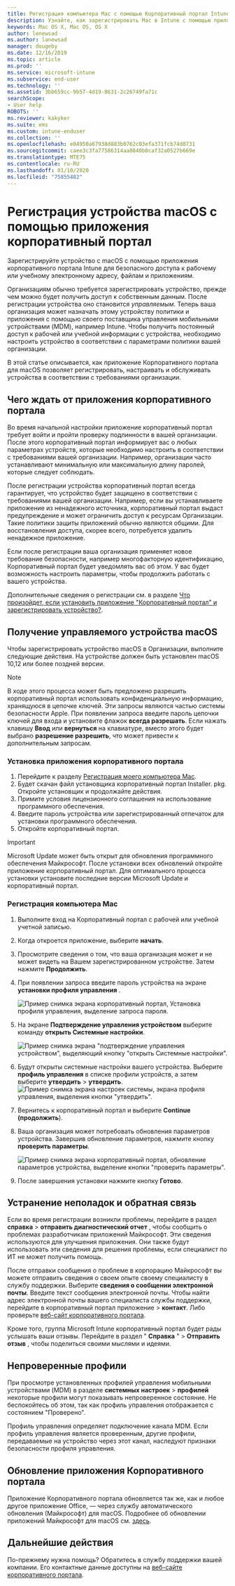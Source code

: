 ```yaml
---
title: Регистрация компьютера Mac с помощью Корпоративный портал Intune | Документация Майкрософт
description: Узнайте, как зарегистрировать Mac в Intune с помощью приложения корпоративный портал.
keywords: Mac OS X, Mac OS, OS X
author: lenewsad
ms.author: lanewsad
manager: dougeby
ms.date: 12/16/2019
ms.topic: article
ms.prod: ''
ms.service: microsoft-intune
ms.subservice: end-user
ms.technology: ''
ms.assetid: 3bb659cc-9b57-4d19-8631-2c26749fa71c
searchScope:
- User help
ROBOTS: ''
ms.reviewer: kakyker
ms.suite: ems
ms.custom: intune-enduser
ms.collection: ''
ms.openlocfilehash: e04950a67938d883b0762c03efa371fcb74d0731
ms.sourcegitcommit: caee3c3fa77586314aa8040b0caf32a0527b669e
ms.translationtype: MTE75
ms.contentlocale: ru-RU
ms.lasthandoff: 01/10/2020
ms.locfileid: "75855482"
---
```

# <a name="enroll-your-macos-device-using-the-company-portal-app"></a>Регистрация устройства macOS с помощью приложения корпоративный портал  

Зарегистрируйте устройство с macOS с помощью приложения корпоративного портала Intune для безопасного доступа к рабочему или учебному электронному адресу, файлам и приложениям.

Организациям обычно требуется зарегистрировать устройство, прежде чем можно будет получить доступ к собственным данным. После регистрации устройства оно становится *управляемым*. Теперь ваша организация может назначать этому устройству политики и приложения с помощью своего поставщика управления мобильными устройствами (MDM), например Intune. Чтобы получить постоянный доступ к рабочей или учебной информации с устройства, необходимо настроить устройство в соответствии с параметрами политики вашей организации.  

В этой статье описывается, как приложение Корпоративного портала для macOS позволяет регистрировать, настраивать и обслуживать устройства в соответствии с требованиями организации.  


## <a name="what-to-expect-from-the-company-portal-app"></a>Чего ждать от приложения корпоративного портала

Во время начальной настройки приложение корпоративный портал требует войти и пройти проверку подлинности в вашей организации. После этого корпоративный портал информирует вас о любых параметрах устройств, которые необходимо настроить в соответствии с требованиями вашей организации. Например, организации часто устанавливают минимальную или максимальную длину паролей, которые следует соблюдать.    

После регистрации устройства корпоративный портал всегда гарантирует, что устройство будет защищено в соответствии с требованиями вашей организации. Например, если вы устанавливаете приложение из ненадежного источника, корпоративный портал выдаст предупреждение и может ограничить доступ к ресурсам Организации. Такие политики защиты приложений обычно являются общими. Для восстановления доступа, скорее всего, потребуется удалить ненадежное приложение. 

Если после регистрации ваша организация применяет новое требование безопасности, например многофакторную идентификацию, Корпоративный портал будет уведомлять вас об этом. У вас будет возможность настроить параметры, чтобы продолжить работать с вашего устройства.  

Дополнительные сведения о регистрации см. в разделе [Что произойдет, если установить приложение "Корпоративный портал" и зарегистрировать устройство?](what-happens-if-you-install-the-Company-Portal-app-and-enroll-your-device-in-intune-macos.md).  

## <a name="get-your-macos-device-managed"></a>Получение управляемого устройства macOS  
Чтобы зарегистрировать устройство macOS в Организации, выполните следующие действия. На устройстве должен быть установлен macOS 10,12 или более поздней версии.   

> [!NOTE]
> В ходе этого процесса может быть предложено разрешить корпоративный портал использовать конфиденциальную информацию, хранящуюся в цепочке ключей. Эти запросы являются частью системы безопасности Apple. При появлении запроса введите пароль цепочки ключей для входа и установите флажок **всегда разрешать**. Если нажать клавишу **Ввод** или **вернуться** на клавиатуре, вместо этого будет выбрано **разрешение разрешить**, что может привести к дополнительным запросам.  

### <a name="install-company-portal-app"></a>Установка приложения корпоративного портала  
1. Перейдите к разделу [Регистрация моего компьютера Mac](https://go.microsoft.com/fwlink/?linkid=853070).  
2. Будет скачан файл установщика корпоративный портал Installer. pkg. Откройте установщик и продолжайте действия. 
3. Примите условия лицензионного соглашения на использование программного обеспечения. 
4. Введите пароль устройства или зарегистрированный отпечаток для установки программного обеспечения.  
5. Откройте корпоративный портал. 

> [!IMPORTANT]
> Microsoft Update может быть открыт для обновления программного обеспечения Майкрософт. После установки всех обновлений откройте приложение корпоративный портал. Для оптимального процесса установки установите последние версии Microsoft Update и корпоративный портал.  


### <a name="enroll-your-mac"></a>Регистрация компьютера Mac  


1. Выполните вход на Корпоративный портал с рабочей или учебной учетной записью.  
2. Когда откроется приложение, выберите **начать**.  
3. Просмотрите сведения о том, что ваша организация может и не может видеть на Вашем зарегистрированном устройстве. Затем нажмите **Продолжить**.
4.  При появлении запроса введите пароль устройства на экране **установки профиля управления** .

    ![Пример снимка экрана корпоративный портал, Установка профиля управления, выделение запроса пароля.](./media/install-management-profile-macos-1912.PNG)   
5. На экране **Подтверждение управления устройством** выберите команду **открыть Системные настройки**.  

    ![Пример снимка экрана "подтверждение управления устройством", выделяющий кнопку "открыть Системные настройки".](./media/confirm-device-management-macos-1912.PNG)  
6. Будут открыты системные настройки вашего устройства. Выберите **профиль управления** в списке профили устройств, а затем выберите **утвердить** > **утвердить**.  
    ![Пример снимка экрана настроек системы, экрана профиля управления, выделения кнопки "утвердить".](./media/management-profile-approve-macos-1912.PNG)   
1. Вернитесь к корпоративный портал и выберите **Continue (продолжить**).    
2. Ваша организация может потребовать обновления параметров устройства. Завершив обновление параметров, нажмите кнопку **проверить параметры**.  

    ![Пример снимка экрана корпоративный портал, обновление параметров устройства, выделение кнопки "проверить параметры".](./media/update-settings-mac-1911.PNG)  
9. После завершения установки нажмите кнопку **Готово**.  


 ## <a name="troubleshooting-and-feedback"></a>Устранение неполадок и обратная связь   

Если во время регистрации возникли проблемы, перейдите в раздел **справка** > **отправить диагностический отчет** , чтобы сообщить о проблемах разработчикам приложений Майкрософт. Эти сведения используются для улучшения приложения. Они также будут использовать эти сведения для решения проблемы, если специалист по ИТ не может получить помощь.  

После отправки сообщения о проблеме в корпорацию Майкрософт вы можете отправить сведения о своем опыте своему специалисту в службу поддержки. Выберите **сведения о сообщении электронной почты**. Введите текст сообщения электронной почты. Чтобы найти адрес электронной почты вашего специалиста службы поддержки, перейдите в корпоративный портал приложение > **контакт**. Либо проверьте [веб-сайт корпоративного портала](https://go.microsoft.com/fwlink/?linkid=2010980).  
 

Кроме того, группа Microsoft Intune корпоративный портал будет рады услышать ваши отзывы. Перейдите в раздел " **Справка** " > **Отправить отзыв** , чтобы поделиться своими мыслями и идеями.  

## <a name="unverified-profiles"></a>Непроверенные профили  
При просмотре установленных профилей управления мобильными устройствами (MDM) в разделе **системных настроек** > **профилей** некоторые профили могут показывать непроверенное состояние. Не беспокойтесь об этом, так как профиль управления отображается с состоянием "Проверено".  

Профиль управления определяет подключение канала MDM. Если профиль управления является проверенным, другие профили, передаваемые на устройство через этот канал, наследуют признаки безопасности профиля управления.  

## <a name="updating-the-company-portal-app"></a>Обновление приложения Корпоративного портала

Приложение Корпоративного портала обновляется так же, как и любое другое приложение Office, — через службу автоматического обновления (Майкрософт) для macOS. Подробнее об обновлении приложений Майкрософт для macOS см. [здесь](https://support.office.com/article/Check-for-Office-for-Mac-updates-automatically-bfd1e497-c24d-4754-92ab-910a4074d7c1).  

## <a name="next-steps"></a>Дальнейшие действия  
По-прежнему нужна помощь? Обратитесь в службу поддержки вашей компании. Его контактные данные доступны на [веб-сайте корпоративного портала](https://go.microsoft.com/fwlink/?linkid=2010980).  


